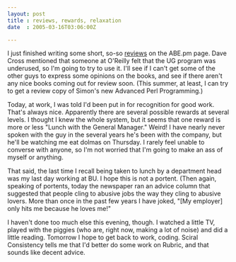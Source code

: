 ```yaml
---
layout: post
title : reviews, rewards, relaxation
date  : 2005-03-16T03:06:00Z

---
```

I just finished writing some short, so-so <a href='http://abe-pm.manxome.org/wiki/index.cgi?BookLibrary'>reviews</a> on the ABE.pm page.  Dave Cross mentioned that someone at O'Reilly felt that the UG program was underused, so I'm going to try to use it.  I'll see if I can't get some of the other guys to express some opinions on the books, and see if there aren't any nice books coming out for review soon.  (This summer, at least, I can try to get a review copy of Simon's new Advanced Perl Programming.)

Today, at work, I was told I'd been put in for recognition for good work. That's always nice.  Apparently there are several possible rewards at several levels.  I thought I knew the whole system, but it seems that one reward is more or less "Lunch with the General Manager."  Weird!  I have nearly never spoken with the guy in the several years he's been with the company, but he'll be watching me eat dolmas on Thursday.  I rarely feel unable to converse with anyone, so I'm not worried that I'm going to make an ass of myself or anything.

That said, the last time I recall being taken to lunch by a department head was my last day working at BU.  I hope this is not a portent.  (Then again, speaking of portents, today the newspaper ran an advice column that suggested that people cling to abusive jobs the way they cling to abusive lovers.  More than once in the past few years I have joked, "[My employer] only hits me because he loves me!"

I haven't done too much else this evening, though.  I watched a little TV, played with the piggies (who are, right now, making a lot of noise) and did a little reading.  Tomorrow I hope to get back to work, coding.  Sciral Consistency tells me that I'd better do some work on Rubric, and that sounds like decent advice.

